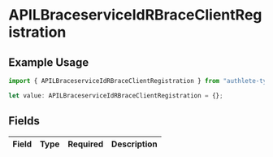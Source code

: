# APILBraceserviceIdRBraceClientRegistration

## Example Usage

```typescript
import { APILBraceserviceIdRBraceClientRegistration } from "authlete-typescript-sdk/models";

let value: APILBraceserviceIdRBraceClientRegistration = {};
```

## Fields

| Field       | Type        | Required    | Description |
| ----------- | ----------- | ----------- | ----------- |